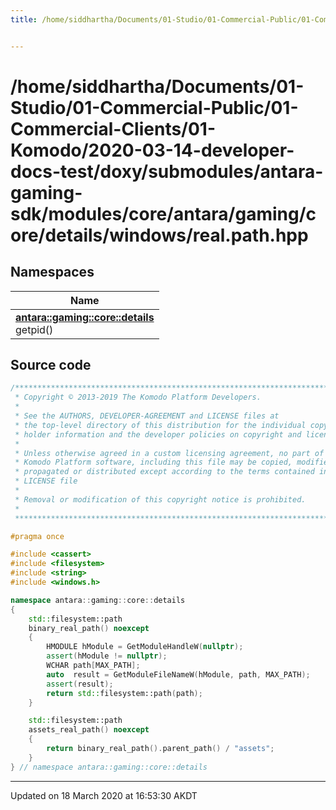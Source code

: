 ```yaml
---
title: /home/siddhartha/Documents/01-Studio/01-Commercial-Public/01-Commercial-Clients/01-Komodo/2020-03-14-developer-docs-test/doxy/submodules/antara-gaming-sdk/modules/core/antara/gaming/core/details/windows/real.path.hpp


---
```


# /home/siddhartha/Documents/01-Studio/01-Commercial-Public/01-Commercial-Clients/01-Komodo/2020-03-14-developer-docs-test/doxy/submodules/antara-gaming-sdk/modules/core/antara/gaming/core/details/windows/real.path.hpp







## Namespaces

| Name           |
| -------------- |
| **[antara::gaming::core::details](Namespaces/namespaceantara_1_1gaming_1_1core_1_1details.md)** <br>getpid()  |














## Source code

```cpp
/******************************************************************************
 * Copyright © 2013-2019 The Komodo Platform Developers.                      *
 *                                                                            *
 * See the AUTHORS, DEVELOPER-AGREEMENT and LICENSE files at                  *
 * the top-level directory of this distribution for the individual copyright  *
 * holder information and the developer policies on copyright and licensing.  *
 *                                                                            *
 * Unless otherwise agreed in a custom licensing agreement, no part of the    *
 * Komodo Platform software, including this file may be copied, modified,     *
 * propagated or distributed except according to the terms contained in the   *
 * LICENSE file                                                               *
 *                                                                            *
 * Removal or modification of this copyright notice is prohibited.            *
 *                                                                            *
 ******************************************************************************/

#pragma once

#include <cassert>
#include <filesystem>
#include <string>
#include <windows.h> 

namespace antara::gaming::core::details
{
    std::filesystem::path
    binary_real_path() noexcept
    {
        HMODULE hModule = GetModuleHandleW(nullptr);
        assert(hModule != nullptr);
        WCHAR path[MAX_PATH];
        auto  result = GetModuleFileNameW(hModule, path, MAX_PATH);
        assert(result);
        return std::filesystem::path(path);
    }

    std::filesystem::path
    assets_real_path() noexcept
    {
        return binary_real_path().parent_path() / "assets";
    }
} // namespace antara::gaming::core::details
```


-------------------------------

Updated on 18 March 2020 at 16:53:30 AKDT
